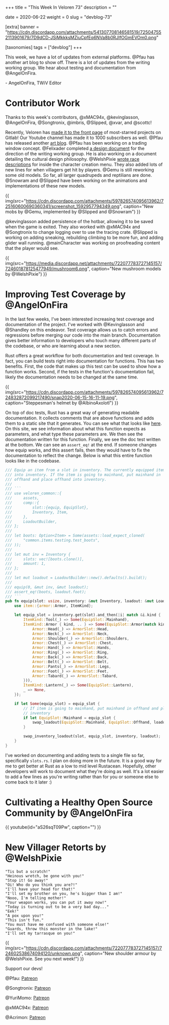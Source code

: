 +++
title = "This Week In Veloren 73"
description = ""

date = 2020-06-22
weight = 0
slug = "devblog-73"

[extra]
banner = "https://cdn.discordapp.com/attachments/541307708146581519/725047552113901679/7D9dCD-JSjMkkksMZiuCpfEq6NVa8b0RJlfOGmEVOm0.png"

[taxonomies]
tags = ["devblog"]
+++

This week, we have a lot of updates from external platforms. @Pfau has another
art blog to show off. There is a lot of updates from the writing working group.
We hear about testing and documentation from @AngelOnFira.

\- AngelOnFira, TWiV Editor

# Contributor Work

Thanks to this week's contributors, @xMAC94x, @kevinglasson, @AngelOnFira,
@Songtronix, @imbris, @Slipped, @xvar, and @scottc!

Recently, Veloren has [made it to the front
page](https://gitlab.com/explore/projects/starred) of most-starred projects on
Gitlab! Our Youtube channel has made it to 1000 subscribers as well. @Pfau has
released another [art
blog](https://www.patreon.com/posts/weekly-blog-no-3-38302553). @Pfau has been
working on a trading window concept. @Felixader completed [a design
document](https://docs.google.com/document/d/1VwemHghgLsViI4xkumRwSpZcocgTAHSXn-QCFvMATsc/edit)
for the direction of the writing working group. He is also working on a document
detailing the cultural design philosophy. @WelshPixie [wrote race
descriptions](https://docs.google.com/document/d/16INZYHvUEvYJIlVN9-1hbAvtNFQ3Y1fFnDrqgAVSVLQ/edit)
for inside the character creation menu. They also added lots of new lines for
when villagers get hit by players. @Gemu is still reworking some old models. So
far, all larger quadrupeds and reptilians are done. @Snowram and @Slipped have
been working on the animations and implementations of these new models.

{{
  img(src="https://cdn.discordapp.com/attachments/597826574095613962/725160600690360341/screenshot_1592957794349.png",
  caption="New mobs by @Gemu, implemented by @Slipped and @Snowram")
}}

@kevinglasson added persistence of the hotbar, allowing it to be saved when the
game is exited. They also worked with @xMAC94x and @Songtronix to change logging
over to use the tracing crate. @Slipped is working on adding sneaking,
rebuilding climbing to be more fun, and adding glider wall running.
@mainCharacter was working on proofreading content that the player would see.

{{
  img(src="https://media.discordapp.net/attachments/722077783727145157/724601878125477949/mushroom6.png",
  caption="New mushroom models by @WelshPixie")
}}

# Improving Test Coverage by @AngelOnFira

In the last few weeks, I've been interested increasing test coverage and
documentation of the project. I've worked with @Kevinglasson and @Shandley on
this endeavor. Test coverage allows us to catch errors and regressions before
merging our code into the main branch. Documentation gives better information to
developers who touch many different parts of the codebase, or who are learning
about a new section.

Rust offers a great workflow for both documentation and test coverage. In fact,
you can build tests right into documentation for functions. This has two
benefits. First, the code that makes up this test can be used to show how a
function works. Second, if the tests in the function's documentation fail,
likely the documentation needs to be changed at the same time.

{{
  img(src="https://cdn.discordapp.com/attachments/597826574095613962/724832872099217490/snap2020-06-15-16-11-19.png",
  caption="Steppesman's helmet by @AlbinoAxolotl")
}}

On top of doc tests, Rust has a great way of generating readable documentation.
It collects comments that are above functions and adds them to a static site
that it generates. You can see what that looks like
[here](https://veloren.gitlab.io/veloren/veloren_common/comp/inventory/slot/fn.equip.html).
On this site, we see information about what this function expects as parameters,
and what type these parameters are. We then see the documentation written for
this function. Finally, we see the doc test written at the bottom. We can see an
`assert_eq!` at the end. If someone changes how equip works, and this assert
fails, then they would have to fix the documentation to reflect the change.
Below is what this entire function looks like in the codebase.

```rust
/// Equip an item from a slot in inventory. The currently equipped item will go
/// into inventory. If the item is going to mainhand, put mainhand in
/// offhand and place offhand into inventory.
///
/// ```
/// use veloren_common::{
///     assets,
///     comp::{
///         slot::{equip, EquipSlot},
///         Inventory, Item,
///     },
///     LoadoutBuilder,
/// };
///
/// let boots: Option<Item> = Some(assets::load_expect_cloned(
///     "common.items.testing.test_boots",
/// ));
///
/// let mut inv = Inventory {
///     slots: vec![boots.clone()],
///     amount: 1,
/// };
///
/// let mut loadout = LoadoutBuilder::new().defaults().build();
///
/// equip(0, &mut inv, &mut loadout);
/// assert_eq!(boots, loadout.foot);
/// ```
pub fn equip(slot: usize, inventory: &mut Inventory, loadout: &mut Loadout) {
    use item::{armor::Armor, ItemKind};

    let equip_slot = inventory.get(slot).and_then(|i| match &i.kind {
        ItemKind::Tool(_) => Some(EquipSlot::Mainhand),
        ItemKind::Armor { kind, .. } => Some(EquipSlot::Armor(match kind {
            Armor::Head(_) => ArmorSlot::Head,
            Armor::Neck(_) => ArmorSlot::Neck,
            Armor::Shoulder(_) => ArmorSlot::Shoulders,
            Armor::Chest(_) => ArmorSlot::Chest,
            Armor::Hand(_) => ArmorSlot::Hands,
            Armor::Ring(_) => ArmorSlot::Ring,
            Armor::Back(_) => ArmorSlot::Back,
            Armor::Belt(_) => ArmorSlot::Belt,
            Armor::Pants(_) => ArmorSlot::Legs,
            Armor::Foot(_) => ArmorSlot::Feet,
            Armor::Tabard(_) => ArmorSlot::Tabard,
        })),
        ItemKind::Lantern(_) => Some(EquipSlot::Lantern),
        _ => None,
    });

    if let Some(equip_slot) = equip_slot {
        // If item is going to mainhand, put mainhand in offhand and place offhand in
        // inventory
        if let EquipSlot::Mainhand = equip_slot {
            swap_loadout(EquipSlot::Mainhand, EquipSlot::Offhand, loadout);
        }

        swap_inventory_loadout(slot, equip_slot, inventory, loadout);
    }
}
```

I've worked on documenting and adding tests to a single file so far,
specifically `slots.rs`. I plan on doing more in the future. It is a good way
for me to get better at Rust as a low to mid level Rustacean. Hopefully, other
developers will work to document what they're doing as well. It's a lot easier
to add a few lines as you're writing rather than for you or someone else to come
back to it later :)

# Cultivating a Healthy Open Source Community by @AngelOnFira

{{ youtube(id="aS26sqT09Pw", caption="") }}

# New Villager Retorts by @WelshPixie

```
"Tis but a scratch!"
"Heinous wretch, be gone with you!"
"Stop it! Go away!"
"Oi! Who do you think you are?!"
"I'll have your head for that!"
"I'll set my brother on you, he's bigger than I am!"
"Nooo, I'm telling mother!"
"Your weapon works, you can put it away now!"
"Today is turning out to be a very bad day..."
"Eek!"
"A pox upon you!"
"This isn't fun."
"You must have me confused with someone else!"
"Guards, throw this monster in the lake!"
"I'll set my tarrasque on you!"
```

{{
  img(src="https://cdn.discordapp.com/attachments/722077783727145157/724602538674094120/unknown.png",
  caption="New shoulder armour by @WelshPixie. See you next week!")
}}

Support our devs!

@Pfau: [Patreon](https://www.patreon.com/pfau)

@Songtronix: [Patreon](https://www.patreon.com/songtronix)

@YuriMomo: [Patreon](https://www.patreon.com/YuriMomo)

@xMAC94x: [Patreon](https://www.patreon.com/xmac94x)

@Acrimon: [Patreon](https://www.patreon.com/acrimon)
